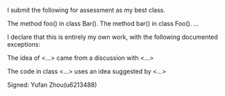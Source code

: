 I submit the following for assessment as my best class.

The method foo() in class Bar().
The method bar() in class Foo().
...

I declare that this is entirely my own work, with the following documented exceptions:


The idea of <...> came from a discussion with <...>


The code in class <...> uses an idea suggested by <...>


Signed: Yufan Zhou(u6213488)